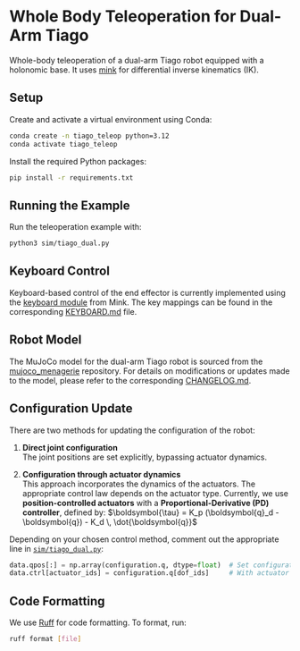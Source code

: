 # Whole Body Teleoperation for Dual-Arm Tiago

Whole-body teleoperation of a dual-arm Tiago robot equipped with a holonomic base. It uses [mink](https://github.com/kevinzakka/mink) for differential inverse kinematics (IK).

## Setup

Create and activate a virtual environment using Conda:

```bash
conda create -n tiago_teleop python=3.12
conda activate tiago_teleop
```

Install the required Python packages:

```bash
pip install -r requirements.txt
```

## Running the Example

Run the teleoperation example with:

```bash
python3 sim/tiago_dual.py
```

## Keyboard Control

Keyboard-based control of the end effector is currently implemented using the [keyboard module](https://github.com/kevinzakka/mink/tree/main/mink/contrib/keyboard_teleop) from Mink. The key mappings can be found in the corresponding [KEYBOARD.md](https://github.com/kevinzakka/mink/blob/main/mink/contrib/keyboard_teleop/KEYBOARD.md) file.

## Robot Model

The MuJoCo model for the dual-arm Tiago robot is sourced from the [mujoco_menagerie](https://github.com/google-deepmind/mujoco_menagerie/tree/main/pal_tiago_dual) repository.  For details on modifications or updates made to the model, please refer to the corresponding [CHANGELOG.md](./models/pal_tiago_dual/CHANGELOG.md).

## Configuration Update

There are two methods for updating the configuration of the robot:

1. **Direct joint configuration**  
   The joint positions are set explicitly, bypassing actuator dynamics.

2. **Configuration through actuator dynamics**  
   This approach incorporates the dynamics of the actuators. The appropriate control law depends on the actuator type. Currently, we use **position-controlled actuators** with a **Proportional-Derivative (PD) controller**, defined by: $\boldsymbol{\tau} = K_p (\boldsymbol{q}_d - \boldsymbol{q}) - K_d \, \dot{\boldsymbol{q}}$

Depending on your chosen control method, comment out the appropriate line in [`sim/tiago_dual.py`](./sim/tiago_dual.py):

```python
data.qpos[:] = np.array(configuration.q, dtype=float)  # Set configuration directly
data.ctrl[actuator_ids] = configuration.q[dof_ids]     # With actuator dynamics
```

## Code Formatting

We use [Ruff](https://github.com/astral-sh/ruff) for code formatting. To format, run:

```bash
ruff format [file]
```
